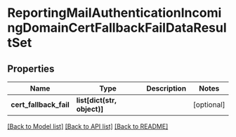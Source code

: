# ReportingMailAuthenticationIncomingDomainCertFallbackFailDataResultSet

## Properties
Name | Type | Description | Notes
------------ | ------------- | ------------- | -------------
**cert_fallback_fail** | **list[dict(str, object)]** |  | [optional] 

[[Back to Model list]](../README.md#documentation-for-models) [[Back to API list]](../README.md#documentation-for-api-endpoints) [[Back to README]](../README.md)

